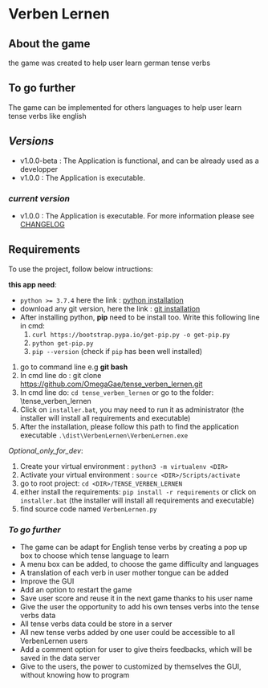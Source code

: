 # **Verben Lernen**

## About the game

the game was created to help user learn german tense verbs

## To go further

The game can be implemented for others languages to help user learn tense verbs like english

## _Versions_

* v1.0.0-beta : The Application is functional, and can be already used as a developper
* v1.0.0 : The Application is executable.

### _current version_

* v1.0.0 : The Application is executable. For more information please see [CHANGELOG](https://github.com/OmegaGae/tense_verben_lernen/blob/main/CHANGELOG.txt)

## Requirements

To use the project, follow below intructions:

**this app need**:

* ``python >= 3.7.4`` here the link : [python installation](https://www.python.org/)
* download any git version, here the link : [git installation](https://git-scm.com/download/win)
* After installing python, **pip** need to be install too. Write this following line in cmd:
  1. ``curl https://bootstrap.pypa.io/get-pip.py -o get-pip.py``
  2. ``python get-pip.py``
  3. ``pip --version`` (check if ``pip`` has been well installed)

1. go to command line e.g **git bash**
2. In cmd line do : git clone <https://github.com/OmegaGae/tense_verben_lernen.git>
3. In cmd line do: ``cd tense_verben_lernen`` or go to the folder: \tense_verben_lernen
4. Click on ``installer.bat``, you may need to run it as administrator (the installer will install all requirements and executable)
5. After the installation, please follow this path to find the application executable ``.\dist\VerbenLernen\VerbenLernen.exe``

_Optional_only_for_dev_:

  1. Create your virtual environment : `` python3 -m virtualenv <DIR> ``
  2. Activate your virtual environment : ``source <DIR>/Scripts/activate``
  3. go to root project: `` cd <DIR>/TENSE_VERBEN_LERNEN ``
  4. either install the requirements: `` pip install -r requirements `` or click on ``installer.bat`` (the installer will install all requirements and executable)
  5. find source code named  `VerbenLernen.py`

### _To go further_

* The game can be adapt for English tense verbs by creating a pop up box to choose which tense language to learn
* A menu box can be added, to choose the game difficulty and languages
* A translation of each verb in user mother tongue can be added
* Improve the GUI
* Add an option to restart the game
* Save user score and reuse it in the next game thanks to his user name
* Give the user the opportunity to add his own tenses verbs into the tense verbs data
* All tense verbs data could be store in a server
* All new tense verbs added by one user could be accessible to all VerbenLernen users
* Add a comment option for user to give theirs feedbacks, which will be saved in the data server
* Give to the users, the power to customized by themselves the GUI, without knowing how to program
